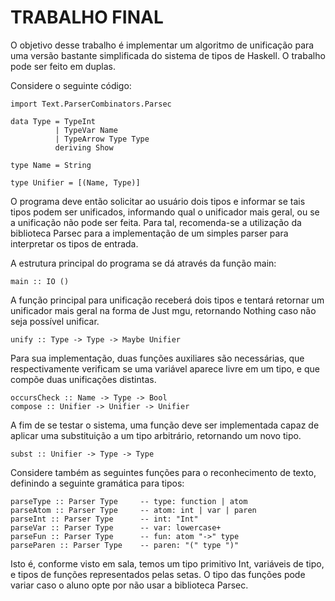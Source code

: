 # TRABALHO FINAL 

O objetivo desse trabalho é implementar um algoritmo de unificação para uma versão bastante simplificada do sistema de tipos de Haskell. O trabalho pode ser feito em duplas.

Considere o seguinte código:

```
import Text.ParserCombinators.Parsec

data Type = TypeInt
          | TypeVar Name
          | TypeArrow Type Type
          deriving Show

type Name = String

type Unifier = [(Name, Type)]
```

O programa deve então solicitar ao usuário dois tipos e informar se tais tipos podem ser unificados, informando qual o unificador mais geral, ou se a unificação não pode ser feita. Para tal, recomenda-se a utilização da biblioteca Parsec para a implementação de um simples parser para interpretar os tipos de entrada.

A estrutura principal do programa se dá através da função main:

```
main :: IO ()
```

A função principal para unificação receberá dois tipos e tentará retornar um unificador mais geral na forma de Just mgu, retornando Nothing caso não seja possível unificar.

```
unify :: Type -> Type -> Maybe Unifier
```

Para sua implementação, duas funções auxiliares são necessárias, que respectivamente verificam se uma variável aparece livre em um tipo, e que compõe duas unificações distintas.

```
occursCheck :: Name -> Type -> Bool
compose :: Unifier -> Unifier -> Unifier
```

A fim de se testar o sistema, uma função deve ser implementada capaz de aplicar uma substituição a um tipo arbitrário, retornando um novo tipo.

```
subst :: Unifier -> Type -> Type
```

Considere também as seguintes funções para o reconhecimento de texto, definindo a seguinte gramática para tipos:

```
parseType :: Parser Type     -- type: function | atom
parseAtom :: Parser Type     -- atom: int | var | paren
parseInt :: Parser Type      -- int: "Int"
parseVar :: Parser Type      -- var: lowercase+
parseFun :: Parser Type      -- fun: atom "->" type
parseParen :: Parser Type    -- paren: "(" type ")"
```

Isto é, conforme visto em sala, temos um tipo primitivo Int, variáveis de tipo, e tipos de funções representados pelas setas. O tipo das funções pode variar caso o aluno opte por não usar a biblioteca Parsec.
